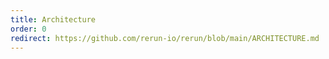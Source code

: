 ```yaml
---
title: Architecture
order: 0
redirect: https://github.com/rerun-io/rerun/blob/main/ARCHITECTURE.md
---
```

